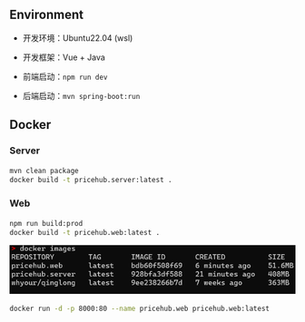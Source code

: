 ## Environment

- 开发环境：Ubuntu22.04 (wsl)
- 开发框架：Vue + Java

- 前端启动：`npm run dev`
- 后端启动：`mvn spring-boot:run`

## Docker

### Server

```bash
mvn clean package
docker build -t pricehub.server:latest .
```

### Web

```bash
npm run build:prod
docker build -t pricehub.web:latest .
```

![6ca95f370894cc759504da7e223def3](./README.assets/6ca95f370894cc759504da7e223def3.png)

```bash
docker run -d -p 8000:80 --name pricehub.web pricehub.web:latest
```

